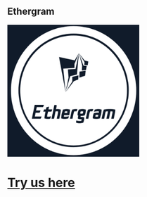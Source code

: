 ## Ethergram

<img src="https://raw.githubusercontent.com/button-tech/hackathon-eth-denver/master/general/ethergram.png" alt="" data-canonical-src="https://raw.githubusercontent.com/button-tech/hackathon-eth-denver/master/general/ethergram.png" width="300" height="300" />

# [Try us here](https://t.me/ethergram_bot)
